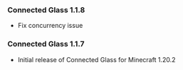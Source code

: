 ### Connected Glass 1.1.8
- Fix concurrency issue

### Connected Glass 1.1.7
- Initial release of Connected Glass for Minecraft 1.20.2
